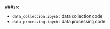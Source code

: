 
###src

* `data_collection.ipynb` : data collection code
* `data_processing.ipynb` : data processing code
